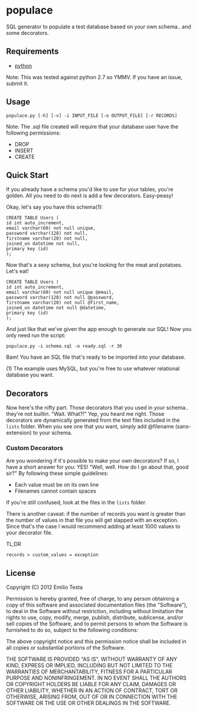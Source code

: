 # populace
SQL generator to populate a test database based on your own schema.. and some decorators.

## Requirements
* [python](http://python.org)

Note: This was tested against python 2.7 so YMMV. If you have an issue, submit it.

## Usage
    populace.py [-h] [-v] -i INPUT_FILE [-o OUTPUT_FILE] [-r RECORDS]

Note: The .sql file created will require that your database user have the following permissions:
* DROP
* INSERT
* CREATE

## Quick Start
If you already have a schema you'd like to use for your tables, you're golden. All you need to do next is add a few decorators. Easy-peasy!

Okay, let's say you have this schema(1):

    CREATE TABLE Users (
    id int auto_increment,
    email varchar(60) not null unique,
    password varchar(128) not null,
    firstname varchar(20) not null,
    joined_on datetime not null,
    primary key (id)
    );

Now that's a sexy schema, but you're looking for the meat and potatoes. Let's eat!

    CREATE TABLE Users (
    id int auto_increment,
    email varchar(60) not null unique @email,
    password varchar(128) not null @password,
    firstname varchar(20) not null @first_name,
    joined_on datetime not null @datetime,
    primary key (id)
    );

And just like that we've given the app enough to generate our SQL! Now you only need run the script:

    populace.py -i schema.sql -o ready.sql -r 30

Bam! You have an SQL file that's ready to be imported into your database.

(1) The example uses MySQL, but you're free to use whatever relational database you want.

## Decorators
Now here's the nifty part. Those decorators that you used in your schema.. they're not builtin. "Wait. What?!" Yep, you heard me right. Those decorators are dynamically generated from the text files included in the `lists` folder. When you see one that you want, simply add @filename (sans-extension) to your schema.

### Custom Decorators
Are you wondering if it's possible to make your own decorators? If so, I have a short answer for you: YES! "Well, well. How do I go about that, good sir?" By following these simple guidelines:

* Each value must be on its own line
* Filenames cannot contain spaces

If you're still confused, look at the files in the `lists` folder.

There is another caveat: if the number of records you want is greater than the number of values in that file you will get slapped with an exception. Since that's the case I would recommend adding at least 1000 values to your decorator file.

TL;DR

    records > custom_values = exception

## License
Copyright (C) 2012 Emilio Testa

Permission is hereby granted, free of charge, to any person obtaining a copy of this software and associated documentation files (the "Software"), to deal in the Software without restriction, including without limitation the rights to use, copy, modify, merge, publish, distribute, sublicense, and/or sell copies of the Software, and to permit persons to whom the Software is furnished to do so, subject to the following conditions:

The above copyright notice and this permission notice shall be included in all copies or substantial portions of the Software.

THE SOFTWARE IS PROVIDED "AS IS", WITHOUT WARRANTY OF ANY KIND, EXPRESS OR IMPLIED, INCLUDING BUT NOT LIMITED TO THE WARRANTIES OF MERCHANTABILITY, FITNESS FOR A PARTICULAR PURPOSE AND NONINFRINGEMENT. IN NO EVENT SHALL THE AUTHORS OR COPYRIGHT HOLDERS BE LIABLE FOR ANY CLAIM, DAMAGES OR OTHER LIABILITY, WHETHER IN AN ACTION OF CONTRACT, TORT OR OTHERWISE, ARISING FROM, OUT OF OR IN CONNECTION WITH THE SOFTWARE OR THE USE OR OTHER DEALINGS IN THE SOFTWARE.
